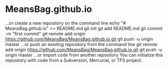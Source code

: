 # MeansBag.github.io
…or create a new repository on the command line
echo "# MeansBag.github.io" >> README.md
git init
git add README.md
git commit -m "first commit"
git remote add origin https://github.com/MeansBag/MeansBag.github.io.git
git push -u origin master
…or push an existing repository from the command line
git remote add origin https://github.com/MeansBag/MeansBag.github.io.git
git push -u origin master
…or import code from another repository
You can initialize this repository with code from a Subversion, Mercurial, or TFS project.

